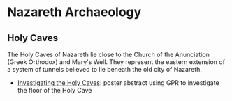 # Nazareth Archaeology
## Holy Caves
The Holy Caves of Nazareth lie close to the Church of the Anunciation (Greek Orthodox) and Mary's Well. They represent the eastern extension of a system of tunnels believed to lie beneath the old city of Nazareth. 
* [Investigating the Holy Caves](https://dc.uwm.edu/uwsurca/2015/Poster2/54/): poster abstract using GPR to investigate the floor of the Holy Cave
